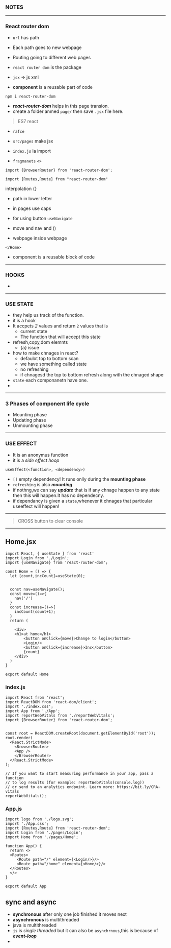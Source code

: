 ### NOTES
---
### React router dom
- `url` has path
- Each path goes to new webpage
- Routing going to different web pages
- `react router dom` is the package 

- `jsx` => js xml
- **component** is a reusable part of code
```
npm i react-router-dom
```
-  ***react-router-dom***  helps in this page transion.
- create a folder anmed `page/` then save `.jsx` file here.
> ES7 react
- `rafce`
- `src/pages` make jsx
- `index.js` la import

- `fragmanets` `<>`

```
import {BrowserRouter} from 'react-router-dom';
```

```
import {Routes,Route} from "react-router-dom"
```

interpolation {}

- path in lower letter
- in pages use caps

- for using button `useNavigate`
- move and nav and ()
- webpage inside webpage 
```
</Home>
```
- component is a reusable block of code

---
### HOOKS
- 

---
### USE STATE
- they help us track of the function.
- it is a hook
- It accpets *2* values and return `2` values that is 
    - current state
    - The function that will accept this state
- refresh,copy,dom elemnts
    - {a} issue
- how to make chnages in react?
    - defaulot top to bottom scan
    - we have something called state
    - no refreshing
    - if chnagesd the top to bottom refresh along with the chnaged shape
- `state` each componanetn have one.
- 
---
### 3 Phases of component life cycle
- Mounting phase 
- Updating phase
- Unmounting phase
---
### USE EFFECT
- It is an anonymus function
- it is a *side effect hoop*
```
useEffect(<function>, <dependency>)
```
- `[]` empty dependency! It runs onlly during the **mounting phase**
- `refreshing` is also ***mounting***
- if nothng,we can say ***update*** that is if any chnage happen to any state then this will happen.It has no dependecny.
- if dependancy is given a `state`,whenever it chnages that particular useeffect will happen! 
---
> CROSS button to clear console
---
## Home.jsx
```
import React, { useState } from 'react'
import Login from './Login';
import {useNavigate} from 'react-router-dom';

const Home = () => {
  let [count,incCount]=useState(0);


  const nav=useNavigate();
  const move=()=>{
    nav('/')
  }
  const increase=()=>{
    incCount(count+1);
  }
  return (
    
    <div>
    <h1>at home</h1>
        <button onClick={move}>Change to login</button>
        <Login/>
        <button onClick={increase}>Inc</button>
        {count}
    </div>
  )
}

export default Home

```

### index.js
```
import React from 'react';
import ReactDOM from 'react-dom/client';
import './index.css';
import App from './App';
import reportWebVitals from './reportWebVitals';
import {BrowserRouter} from 'react-router-dom';


const root = ReactDOM.createRoot(document.getElementById('root'));
root.render(
  <React.StrictMode>
    <BrowserRouter>
    <App />
    </BrowserRouter>
  </React.StrictMode>
);

// If you want to start measuring performance in your app, pass a function
// to log results (for example: reportWebVitals(console.log))
// or send to an analytics endpoint. Learn more: https://bit.ly/CRA-vitals
reportWebVitals();

```
### App.js
```
import logo from './logo.svg';
import './App.css';
import {Routes,Route} from 'react-router-dom';
import Login from './pages/Login';
import Home from './pages/Home';

function App() {
  return <>
  <Routes>
     <Route path="/" element={<Login/>}/>
     <Route path="/home" element={<Home/>}/>
  </Routes>
  </>
}

export default App

```

## sync and async
- **synchronous** after only one job finished it moves next 
- **asynchronous** is multithreaded
- java is multithreaded
- `js` is *single threaded* but it can also be `asynchrnous`,this is because of ***event-loop***
- 